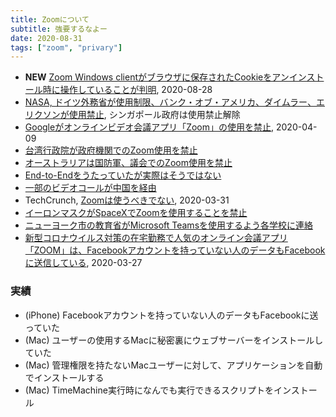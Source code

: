 ```yaml
---
title: Zoomについて
subtitle: 強要するなよー
date: 2020-08-31
tags: ["zoom", "privary"]
---
```


* **NEW** [Zoom Windows clientがブラウザに保存されたCookieをアンインストール時に操作していることが判明](https://gigazine.net/news/20200828-zoom-read-write-cookie/), 2020-08-28
* [NASA, ドイツ外務省が使用制限、バンク・オブ・アメリカ、ダイムラー、エリクソンが使用禁止](https://wedge.ismedia.jp/articles/-/19630), シンガポール政府は使用禁止解除
* [Googleがオンラインビデオ会議アプリ「Zoom」の使用を禁止](https://gigazine.net/news/20200409-google-bans-zoom/), 2020-04-09
* [台湾行政院が政府機関でのZoom使用を禁止](https://jp.techcrunch.com/2020/04/08/2020-04-07-taiwans-government-bars-its-agencies-from-using-zoom-over-security-concerns/)
* [オーストラリアは国防軍、議会でのZoom使用を禁止](https://www.theaustralian.com.au/nation/politics/zoom-ban-for-mps-over-security-concerns/news-story/39db4e7938c897a3a9318e30b29920a6)
* [End-to-Endをうたっていたが実際はそうではない](https://theintercept.com/2020/03/31/zoom-meeting-encryption/)
* [一部のビデオコールが中国を経由](https://techcrunch.com/2020/04/03/zoom-calls-routed-china/)
* TechCrunch, [Zoomは使うべきでない](https://techcrunch.com/2020/03/31/zoom-at-your-own-risk/), 2020-03-31
* [イーロンマスクがSpaceXでZoomを使用することを禁止](https://jp.reuters.com/article/spacex-zoom-video-commn-idJPKBN21K160)
* [ニューヨーク市の教育省がMicrosoft Teamsを使用するよう各学校に連絡](https://www.cnet.com/news/zoom-every-security-issue-uncovered-in-the-video-chat-app/)
* [新型コロナウイルス対策の在宅勤務で人気のオンライン会議アプリ「ZOOM」は、Facebookアカウントを持っていない人のデータもFacebookに送信している](https://gigazine.net/news/20200327-zoom-ios-app-sends-data-facebook/), 2020-03-27

### 実績

* (iPhone) Facebookアカウントを持っていない人のデータもFacebookに送っていた
* (Mac) ユーザーの使用するMacに秘密裏にウェブサーバーをインストールしていた
* (Mac) 管理権限を持たないMacユーザーに対して、アプリケーションを自動でインストールする
* (Mac) TimeMachine実行時になんでも実行できるスクリプトをインストール
